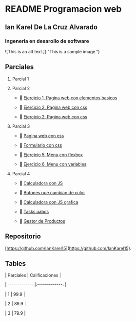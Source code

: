 


# README Programacion web



## Ian Karel De La Cruz Alvarado



### Ingeneria en desarollo de software



![This is an alt text.]( "This is a sample image.")



## Parciales



1. Parcial 1


2. Parcial 2

    * 🔗 [Ejercicio 1. Pagina web con elementos basicos](practica1/index.html)

    * 🔗 [Ejercicio 2. Pagina web con css](practica2/index.html)

    * 🔗 [Ejercicio 2. Pagina web con css](practica3/index.html)

3. Parcial 3

    * 🔗 [Pagina web con css](sitio-web/index.html)

    * 🔗 [Formulario con css](practica4/index.html)

    * 🔗 [Ejercicio 5. Menu con flexbox](practica5/index.html)
    
    * 🔗 [Ejercicio 6. Menu con variables](practica5/index.html)

4. Parcial 4

    * 🔗 [Calculadora con JS](practicaJs/index.html)

    * 🔗 [Botones que cambian de color](practicaJs2/index.html)

    * 🔗 [Calculadora con JS grafica](practicaJs3/index.html)

    * 🔗 [Tasks uabcs](practicaJS4/index.html)

    * 🔗 [Gestor de Productos](GestorProductos/index.html)

   






## Repositorio



[https://github.com/IanKarel15](https://github.com/IanKarel15).





## Tables



| Parciales     | Calificaciones |

| ------------- |:-------------: |

| 1             | 99.9           |

| 2             | 89.9           |

| 3             | 79.9           |

